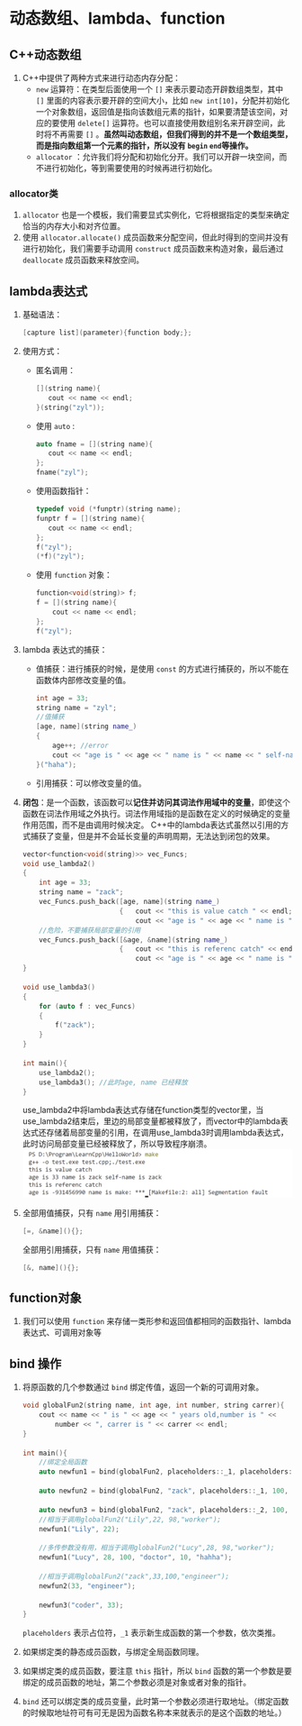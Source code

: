 # 动态数组、lambda、function

## C++动态数组

1. C++中提供了两种方式来进行动态内存分配：
   * `new` 运算符：在类型后面使用一个 `[]` 来表示要动态开辟数组类型，其中 `[]` 里面的内容表示要开辟的空间大小，比如 `new int[10]`，分配并初始化一个对象数组，返回值是指向该数组元素的指针，如果要清楚该空间，对应的要使用 `delete[]` 运算符。也可以直接使用数组别名来开辟空间，此时将不再需要 `[]` 。**虽然叫动态数组，但我们得到的并不是一个数组类型，而是指向数组第一个元素的指针，所以没有 `begin` `end`等操作。** 
   * `allocator` ：允许我们将分配和初始化分开。我们可以开辟一块空间，而不进行初始化，等到需要使用的时候再进行初始化。

### allocator类

1. `allocator` 也是一个模板，我们需要显式实例化，它将根据指定的类型来确定恰当的内存大小和对齐位置。
2. 使用  `allocator.allocate()` 成员函数来分配空间，但此时得到的空间并没有进行初始化，我们需要手动调用 `construct` 成员函数来构造对象，最后通过 `deallocate` 成员函数来释放空间。 

## lambda表达式

1. 基础语法：
   ```cpp
   [capture list](parameter){function body;};
   ```

2. 使用方式：

   * 匿名调用：
     ```cpp
     [](string name){
     	cout << name << endl;
     }(string("zyl"));
     ```

   * 使用 `auto` :
     ```cpp
     auto fname = [](string name){
     	cout << name << endl;
     };
     fname("zyl");
     ```

   * 使用函数指针：
     ```cpp
     typedef void (*funptr)(string name);
     funptr f = [](string name){
     	cout << name << endl;
     };
     f("zyl");
     (*f)("zyl");
     ```

   * 使用 `function` 对象：
     ```cpp
     function<void(string)> f;
     f = [](string name){
         cout << name << endl;
     };
     f("zyl");
     ```

3. lambda 表达式的捕获：

   * 值捕获：进行捕获的时候，是使用 `const` 的方式进行捕获的，所以不能在函数体内部修改变量的值。
     ```cpp
     int age = 33;
     string name = "zyl";
     //值捕获
     [age, name](string name_)
     {	
         age++; //error
         cout << "age is " << age << " name is " << name << " self-name is " << name_ << endl;
     }("haha");
     ```

   * 引用捕获：可以修改变量的值。

4. **闭包**：是一个函数，该函数可以**记住并访问其词法作用域中的变量**，即使这个函数在词法作用域之外执行。词法作用域指的是函数在定义的时候确定的变量作用范围，而不是由调用时候决定。
   C++中的lambda表达式虽然以引用的方式捕获了变量，但是并不会延长变量的声明周期，无法达到闭包的效果。

   ```cpp
   vector<function<void(string)>> vec_Funcs;
   void use_lambda2()
   {
       int age = 33;
       string name = "zack";
       vec_Funcs.push_back([age, name](string name_)
                           {   cout << "this is value catch " << endl;
                               cout << "age is " << age << " name is " << name << " self-name is " << name_ << endl; });
       //危险，不要捕获局部变量的引用
       vec_Funcs.push_back([&age, &name](string name_)
                           {   cout << "this is referenc catch" << endl;
                               cout << "age is " << age << " name is " << name << " self-name is " << name_ << endl; });
   }
   
   void use_lambda3()
   {
       for (auto f : vec_Funcs)
       {
           f("zack");
       }
   }
   
   int main(){
       use_lambda2();
       use_lambda3(); //此时age, name 已经释放
   }
   ```

   use_lambda2中将lambda表达式存储在function类型的vector里，当use_lambda2结束后，里边的局部变量都被释放了，而vector中的lambda表达式还存储着局部变量的引用，在调用use_lambda3时调用lambda表达式，此时访问局部变量已经被释放了，所以导致程序崩溃。
   ![capture error](./img/capture.jpg)

5. 全部用值捕获，只有 `name` 用引用捕获：
   ```cpp
   [=, &name](){};
   ```

   全部用引用捕获，只有 `name` 用值捕获：
   ```cpp
   [&, name](){};
   ```

## function对象

1. 我们可以使用 `function` 来存储一类形参和返回值都相同的函数指针、lambda表达式、可调用对象等

## bind 操作

1. 将原函数的几个参数通过 `bind` 绑定传值，返回一个新的可调用对象。
   ```cpp
   void globalFun2(string name, int age, int number, string carrer){
       cout << name << " is " << age << " years old,number is " <<
           number << ", carrer is " << carrer << endl;
   }
   
   int main(){
       //绑定全局函数
       auto newfun1 = bind(globalFun2, placeholders::_1, placeholders::_2, 98, "worker");
   
       auto newfun2 = bind(globalFun2, "zack", placeholders::_1, 100, placeholders::_2);
   
       auto newfun3 = bind(globalFun2, "zack", placeholders::_2, 100, placeholders::_1);
       //相当于调用globalFun2("Lily",22, 98,"worker");
       newfun1("Lily", 22);
   
       //多传参数没有用，相当于调用globalFun2("Lucy",28, 98,"worker");
       newfun1("Lucy", 28, 100, "doctor", 10, "hahha");
       
       //相当于调用globalFun2("zack",33,100,"engineer");
       newfun2(33, "engineer");
       
       newfun3("coder", 33);
   }
   ```

   `placeholders` 表示占位符，`_1` 表示新生成函数的第一个参数，依次类推。  

2. 如果绑定类的静态成员函数，与绑定全局函数同理。

3. 如果绑定类的成员函数，要注意 `this` 指针，所以 `bind` 函数的第一个参数是要绑定的成员函数的地址，第二个参数必须是对象或者对象的指针。

4. `bind` 还可以绑定类的成员变量，此时第一个参数必须进行取地址。（绑定函数的时候取地址符可有可无是因为函数名称本来就表示的是这个函数的地址。）